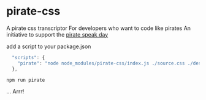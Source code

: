 # pirate-css

A pirate css transcriptor
For developers who want to code like pirates 
An initiative to support the [pirate speak day](https://www.journee-mondiale.com/87/journee-internationale-du-parler-pirate.htm)

add a script to your package.json
```js
  "scripts": {
    "pirate": "node node_modules/pirate-css/index.js ./source.css ./destination.css"
  },

```

```js
npm run pirate
```

...
Arrr!